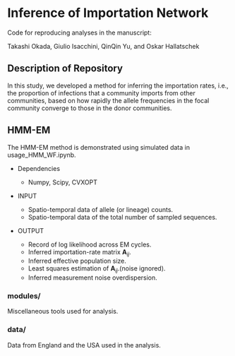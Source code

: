 # Inference of Importation Network
Code for reproducing analyses in the manuscript:

Takashi Okada, Giulio Isacchini, QinQin Yu, and Oskar Hallatschek

Description of Repository
---
In this study, we developed a method for inferring the importation rates, i.e., the proportion of infections that a community imports from other communities, based on how rapidly the allele frequencies in the focal community converge to those in the donor communities.


HMM-EM
---

The HMM-EM method is demonstrated using simulated data in usage_HMM_WF.ipynb.

* Dependencies
    * Numpy, Scipy, CVXOPT
    
* INPUT
    * Spatio-temporal data of allele (or lineage) counts.
    * Spatio-temporal data of the total number of sampled sequences.

* OUTPUT
    * Record of log likelihood across EM cycles.
    * Inferred importation-rate matrix ${\mathbf A}_{ij}$.
    * Inferred effective population size.
    * Least squares estimation of ${\mathbf A}_{ij}$.(noise ignored).
    * Inferred measurement noise overdispersion.

### modules/
Miscellaneous tools used for analysis.

### data/
Data from England and the USA used in the analysis.

 
